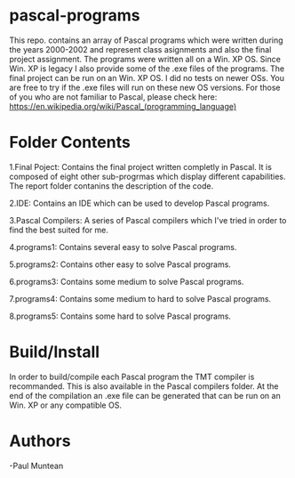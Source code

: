 # pascal-programs
This repo. contains an array of Pascal programs which were written during the years 2000-2002 and represent class asignments and also the final project assignment. The programs were written all on a Win. XP OS. Since Win. XP is legacy I also provide some of the .exe files of the programs. The final project can be run on an Win. XP OS. I did no tests on newer OSs. You are free to try if the .exe files will run on these new OS versions. For those of you who are not familiar to Pascal, please check here:
https://en.wikipedia.org/wiki/Pascal_(programming_language)

# Folder Contents
1.Final Poject:
Contains the final project written completly in Pascal. It is composed of eight other sub-progrmas which
display different capabilities. The report folder contanins the description of the code.

2.IDE:
Contains an IDE which can be used to develop Pascal programs.

3.Pascal Compilers:
A series of Pascal compilers which I've tried in order to find the best suited for me.

4.programs1:
Contains several easy to solve Pascal programs.

5.programs2:
Contains other easy to solve Pascal programs.

6.programs3:
Contains some medium to solve Pascal programs.

7.programs4:
Contains some medium to hard to solve Pascal programs.

8.programs5:
Contains some hard to solve Pascal programs.

# Build/Install
In order to build/compile each Pascal program the TMT compiler is recommanded. This is also available in the 
Pascal compilers folder. At the end of the compilation an .exe file can be generated that can be run on an Win. XP or any compatible OS.

# Authors

-Paul Muntean
